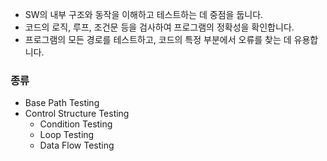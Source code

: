 - SW의 내부 구조와 동작을 이해하고 테스트하는 데 중점을 둡니다.
- 코드의 로직, 루프, 조건문 등을 검사하여 프로그램의 정확성을 확인합니다. 
- 프로그램의 모든 경로를 테스트하고, 코드의 특정 부분에서 오류를 찾는 데 유용합니다. 

### 종류
- Base Path Testing
- Control Structure Testing
	- Condition Testing
	- Loop Testing
	- Data Flow Testing